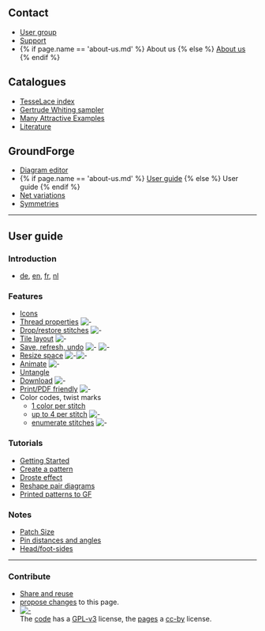 ## Contact

* <a href="https://groups.io/g/GroundForge" target="_blank">User group</a>
* <a href="https://groundforge.wordpress.com" target="_blank">Support</a>
* {% if page.name == 'about-us.md' %} About us {% else %} [About us](/GroundForge-help/about-us) {% endif %}

## Catalogues

* [TesseLace index](/tesselace-to-gf)
* [Gertrude Whiting sampler](/gw-lace-to-gf)
* [Many Attractive Examples](/MAE-gf/)
* [Literature](/MAE-gf/docs/literature)

## GroundForge

* [Diagram editor](/GroundForge/stitches)
* {% if page.name == 'about-us.md' %} [User guide](/GroundForge/) {% else %} User guide {% endif %}
* [Net variations](/GroundForge/nets)
* [Symmetries](/GroundForge/symmetry)

* * *

## User guide

### Introduction

* [de](https://github.com/d-bl/GroundForge/blob/oidfa-article/docs/help/DE.md), [en](/GroundForge/), [fr](http://gibritte.over-blog.com/2020/05/jouer-groundforge.html), [nl](https://github.com/d-bl/GroundForge/blob/oidfa-article/docs/help/NL.md)

### Features

* [Icons](/GroundForge-help/Icons)
* [Thread properties](/GroundForge-help/Thread-Properties) ![-](/GroundForge-help/images/toggle-thread.png)
* [Drop/restore stitches](/GroundForge-help/Replace) ![-](/GroundForge-help/images/toggle-stitch.png)
* [Tile layout](/GroundForge-help/Change-tiles) ![-](/GroundForge-help/images/brick-menu-icon.png)
* [Save, refresh, undo](/GroundForge-help/Undo) ![-](/GroundForge/images/link.png) ![-](/GroundForge/images/wand.png)
* [Resize space](/GroundForge-help/Icons) ![-](/GroundForge/images/size-inc.jpg)![-](/GroundForge/images/size-dec.jpg)
* [Animate](/GroundForge-help/Icons) ![-](/GroundForge/images/animate.png)
* [Untangle](/GroundForge-help/untangle)
* [Download](/GroundForge-help/Download) ![-](/GroundForge/images/download.jpg)
* [Print/PDF friendly](/GroundForge-help/print-pdf) ![-](/GroundForge/images/print.png)
* Color codes, twist marks
    * [1 color per stitch](/GroundForge-help/Color-Code)
    * [up to 4 per stitch](/GroundForge-help/color-rules) ![-](/GroundForge/images/to-color-rules.png)
    * [enumerate stitches](/GroundForge-help/Icons) ![-](/GroundForge/images/swatches.png)

### Tutorials

* [Getting Started](/GroundForge-help/index)
* [Create a pattern](/GroundForge-help/Advanced)
* [Droste effect](/GroundForge-help/Droste-effect)
* [Reshape pair diagrams](/GroundForge-help/Reshape-Patterns)
* [Printed patterns to GF](/GroundForge-help/Reversed-engineering-of-patterns)

### Notes

* [Patch Size](/GroundForge-help/Patch-Size)
* [Pin distances and angles](/GroundForge-help/Pin-distances-and-angles)
* [Head/foot-sides](/GroundForge-help/footsides)

* * *

### Contribute

* [Share and reuse](/GroundForge-help/Reuse)
* [propose changes]({{site.github.repository_url}}/edit/master/docs/{{page.path}} "typo's, grammar, whatever") to this page.
* [![-](/GroundForge/assets/images/CC_some_rights_reserved.png)](https://github.com/d-bl/GroundForge/#licenses)  
    The [code](https://github.com/d-bl/GroundForge/tree/master/src) has a [GPL-v3](https://github.com/d-bl/GroundForge#licenses) license, the [pages](https://github.com/d-bl/GroundForge/tree/master/docs) a [cc-by](http://creativecommons.org/licenses/by/4.0/) license.
